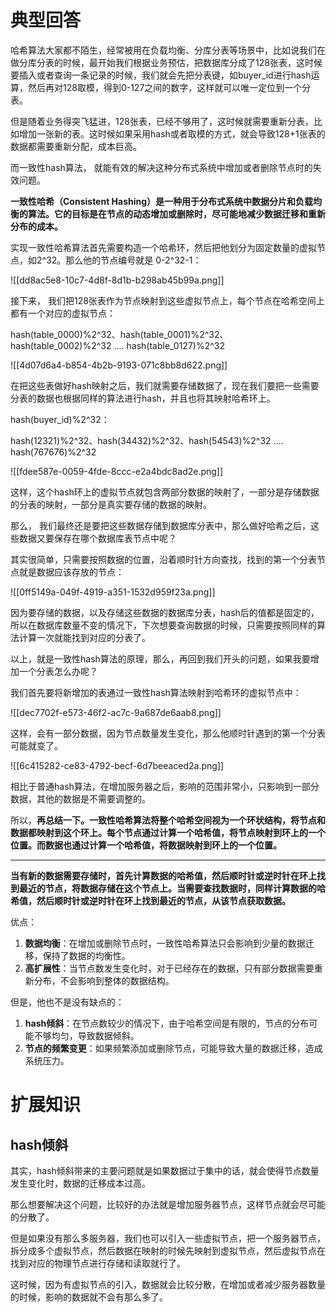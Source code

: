 # 典型回答
哈希算法大家都不陌生，经常被用在负载均衡、分库分表等场景中，比如说我们在做分库分表的时候，最开始我们根据业务预估，把数据库分成了128张表，这时候要插入或者查询一条记录的时候，我们就会先把分表键，如buyer_id进行hash运算，然后再对128取模，得到0-127之间的数字，这样就可以唯一定位到一个分表。



但是随着业务得突飞猛进，128张表，已经不够用了，这时候就需要重新分表，比如增加一张新的表。这时候如果采用hash或者取模的方式，就会导致128+1张表的数据都需要重新分配，成本巨高。



而一致性hash算法， 就能有效的解决这种分布式系统中增加或者删除节点时的失效问题。



**一致性哈希（Consistent Hashing）是一种用于分布式系统中数据分片和负载均衡的算法。它的目标是在节点的动态增加或删除时，尽可能地减少数据迁移和重新分布的成本。**



实现一致性哈希算法首先需要构造一个哈希环，然后把他划分为固定数量的虚拟节点，如2^32。那么他的节点编号就是 0-2^32-1：



![[dd8ac5e8-10c7-4d8f-8d1b-b298ab45b99a.png]]



接下来， 我们把128张表作为节点映射到这些虚拟节点上，每个节点在哈希空间上都有一个对应的虚拟节点：



hash(table_0000)%2^32、hash(table_0001)%2^32、hash(table_0002)%2^32 .... hash(table_0127)%2^32



![[4d07d6a4-b854-4b2b-9193-071c8bb8d622.png]]



在把这些表做好hash映射之后，我们就需要存储数据了，现在我们要把一些需要分表的数据也根据同样的算法进行hash，并且也将其映射哈希环上。



hash(buyer_id)%2^32：

hash(12321)%2^32、hash(34432)%2^32、hash(54543)%2^32 .... hash(767676)%2^32



![[fdee587e-0059-4fde-8ccc-e2a4bdc8ad2e.png]]



这样，这个hash环上的虚拟节点就包含两部分数据的映射了，一部分是存储数据的分表的映射，一部分是真实要存储的数据的映射。



那么， 我们最终还是要把这些数据存储到数据库分表中，那么做好哈希之后，这些数据又要保存在哪个数据库表节点中呢？



其实很简单，只需要按照数据的位置，沿着顺时针方向查找，找到的第一个分表节点就是数据应该存放的节点：



![[0ff5149a-049f-4919-a351-1532d959f23a.png]]



因为要存储的数据，以及存储这些数据的数据库分表，hash后的值都是固定的，所以在数据库数量不变的情况下，下次想要查询数据的时候，只需要按照同样的算法计算一次就能找到对应的分表了。



以上，就是一致性hash算法的原理，那么，再回到我们开头的问题，如果我要增加一个分表怎么办呢？



我们首先要将新增加的表通过一致性hash算法映射到哈希环的虚拟节点中：



![[dec7702f-e573-46f2-ac7c-9a687de6aab8.png]]



这样，会有一部分数据，因为节点数量发生变化，那么他顺时针遇到的第一个分表可能就变了。



![[6c415282-ce83-4792-becf-6d7beeaced2a.png]]



相比于普通hash算法，在增加服务器之后，影响的范围非常小，只影响到一部分数据，其他的数据是不需要调整的。





所以，**再总结一下。一致性哈希算法将整个哈希空间视为一个环状结构，将节点和数据都映射到这个环上。每个节点通过计算一个哈希值，将节点映射到环上的一个位置。而数据也通过计算一个哈希值，将数据映射到环上的一个位置。**

****

**当有新的数据需要存储时，首先计算数据的哈希值，然后顺时针或逆时针在环上找到最近的节点，将数据存储在这个节点上。当需要查找数据时，同样计算数据的哈希值，然后顺时针或逆时针在环上找到最近的节点，从该节点获取数据。**



优点：



1. **数据均衡**：在增加或删除节点时，一致性哈希算法只会影响到少量的数据迁移，保持了数据的均衡性。
2. **高扩展性**：当节点数发生变化时，对于已经存在的数据，只有部分数据需要重新分布，不会影响到整体的数据结构。



但是，他也不是没有缺点的：



1. **hash倾斜**：在节点数较少的情况下，由于哈希空间是有限的，节点的分布可能不够均匀，导致数据倾斜。
2. **节点的频繁变更**：如果频繁添加或删除节点，可能导致大量的数据迁移，造成系统压力。



# 扩展知识
## hash倾斜


其实，hash倾斜带来的主要问题就是如果数据过于集中的话，就会使得节点数量发生变化时，数据的迁移成本过高。



那么想要解决这个问题，比较好的办法就是增加服务器节点，这样节点就会尽可能的分散了。



但是如果没有那么多服务器，我们也可以引入一些虚拟节点，把一个服务器节点，拆分成多个虚拟节点，然后数据在映射的时候先映射到虚拟节点，然后虚拟节点在找到对应的物理节点进行存储和读取就行了。



这时候，因为有虚拟节点的引入，数据就会比较分散，在增加或者减少服务器数量的时候，影响的数据就不会有那么多了。







